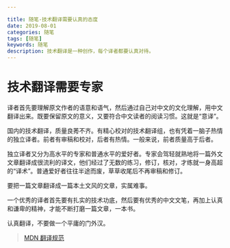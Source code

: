 ```yaml
---

title: 随笔-技术翻译需要认真的态度
date: 2019-08-01
categories: 随笔
tags: [随笔]
keywords: 随笔
description: 技术翻译是一种创作，每个译者都要认真对待。
---
```





<!--more-->

# 技术翻译需要专家

译者首先要理解原文作者的语意和语气，然后通过自己对中文的文化理解，用中文翻译出来。既要保留原文的意义，又要符合中文读者的阅读习惯。这就是“意译”。

国内的技术翻译，质量良莠不齐。有精心校对的技术翻译组，也有凭着一脑子热情的独立译者。前者有审稿和校对，后者有热情。一般来说，前者质量高于后者。

独立译者又分为高水平的专家和普通水平的爱好者。专家会驾轻就熟地将一篇外文文章翻译成很流利的译文，他们经过了无数的练习，修订，核对，才练就一身高超的“译术”。普通爱好者往往半途而废，草草收尾后不再审稿和修订。

要把一篇文章翻译成一篇本土文风的文章，实属难事。

一个优秀的译者首先要有扎实的技术功底，然后要有优秀的中文文笔，再加上认真和谦卑的精神，才能不断打磨一篇文章，一本书。

认真翻译，不要做一个平庸的门外汉。

> [MDN 翻译规范](https://developer.mozilla.org/zh-CN/docs/Glossary_of_translation#%E7%BF%BB%E8%AF%91%E8%A7%84%E8%8C%83)
<!--stackedit_data:
eyJoaXN0b3J5IjpbLTk1ODUyMDEyMF19
-->